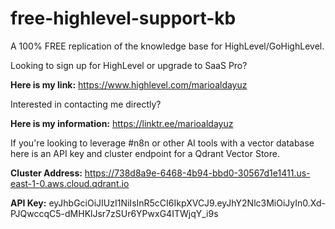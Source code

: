 # free-highlevel-support-kb
A 100% FREE replication of the knowledge base for HighLevel/GoHighLevel.

Looking to sign up for HighLevel or upgrade to SaaS Pro? 

**Here is my link:** https://www.highlevel.com/marioaldayuz

Interested in contacting me directly?

**Here is my information:** https://linktr.ee/marioaldayuz

If you're looking to leverage #n8n or other AI tools with a vector database here is an API key and cluster endpoint for a Qdrant Vector Store. 

**Cluster Address:** https://738d8a9e-6468-4b94-bbd0-30567d1e1411.us-east-1-0.aws.cloud.qdrant.io

**API Key:** eyJhbGciOiJIUzI1NiIsInR5cCI6IkpXVCJ9.eyJhY2Nlc3MiOiJyIn0.Xd-PJQwccqC5-dMHKlJsr7zSUr6YPwxG4ITWjqY_i9s
